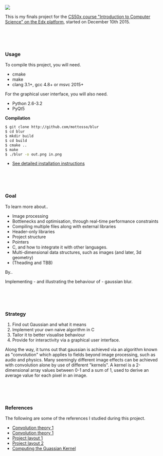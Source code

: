 ![](https://cloud.githubusercontent.com/assets/2152766/12165616/4272f0b0-b517-11e5-96bf-dcceab4560ce.gif)

This is my finals project for the [CS50x course "Introduction to Computer Science" on the Edx platform](https://courses.edx.org/courses/HarvardX/CS50x3/2015/info), started on December 10th 2015.

<br>
<br>
<br>

### Usage

To compile this project, you will need.

- cmake
- make
- clang 3.1+, gcc 4.8+ or msvc 2015+

For the graphical user interface, you will also need.

- Python 2.6-3.2
- PyQt5

**Compilation**

```bash
$ git clone http://github.com/mottosso/blur
$ cd blur
$ mkdir build
$ cd build
$ cmake ..
$ make
$ ./blur -o out.png in.png
```

- [See detailed installation instructions](../wiki/Building-on-Ubuntu-14.04)

<br>
<br>
<br>

### Goal

To learn more about..

- Image processing
- Bottlenecks and optimisation, through real-time performance constraints
- Compiling multiple files along with external libraries
- Header-only libraries
- Project structure
- Pointers
- C, and how to integrate it with other languages.
- Multi-dimensional data structures, such as images (and later, 3d geometry)
- (Theading and TBB)

By..

Implementing - and illustrating the behaviour of - gaussian blur.

<br>
<br>
<br>

### Strategy

1. Find out Gaussian and what it means
2. Implement your own naive algorithm in C
3. Tailor it to better visualise behaviour
4. Provide for interactivity via a graphical user interface.

Along the way, it turns out that gaussian is achieved via an algorithm known as "convolution" which applies to fields beyond image processing, such as audio and physics. Many seemingly different image effects can be achieved with convolution alone by use of different "kernels". A kernel is a 2-dimensional array values between 0-1 and a sum of 1, used to derive an average value for each pixel in an image.

<br>
<br>
<br>

### References

The following are some of the references I studied during this project.

- [Convolution theory 1](http://setosa.io/ev/image-kernels)
- [Convolution theory 1](https://docs.gimp.org/en/plug-in-convmatrix.html)
- [Project layout 1](https://github.com/wjakob/instant-meshes)
- [Project layout 2](http://stackoverflow.com/questions/446017/popular-folder-structure-for-build)
- [Computing the Guassian Kernel](http://stackoverflow.com/questions/8204645/implementing-gaussian-blur-how-to-calculate-convolution-matrix-kernel)
